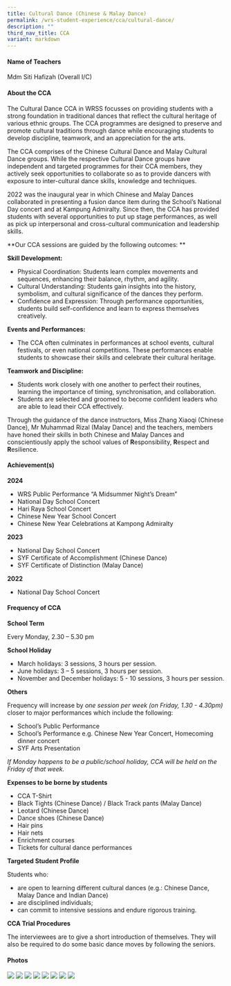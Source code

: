 ```yaml
---
title: Cultural Dance (Chinese & Malay Dance)
permalink: /wrs-student-experience/cca/cultural-dance/
description: ""
third_nav_title: CCA
variant: markdown
---
```

#### **Name of Teachers**

Mdm Siti Hafizah (Overall I/C)

#### **About the CCA**

The Cultural Dance CCA in WRSS focusses on providing students with a strong foundation in traditional dances that reflect the cultural heritage of various ethnic groups. The CCA  programmes are designed to preserve and promote cultural traditions through dance while encouraging students to develop discipline, teamwork, and an appreciation for the arts.

The CCA comprises of the Chinese Cultural Dance and Malay Cultural Dance groups. While the respective Cultural Dance groups have independent and targeted programmes for their CCA members, they actively seek opportunities to collaborate so as to provide dancers with exposure to inter-cultural dance skills, knowledge and techniques. 

2022 was the inaugural year in which Chinese and Malay Dances collaborated in presenting a fusion dance item during the School’s National Day concert and at Kampung Admiralty. Since then, the CCA has provided students with several opportunities to put up stage performances, as well as pick up interpersonal and cross-cultural communication and leadership skills.

**Our CCA sessions are guided by the following outcomes: **

**Skill Development:**

* Physical Coordination: Students learn complex movements and sequences, enhancing their balance, rhythm, and agility.
* Cultural Understanding: Students gain insights into the history, symbolism, and cultural significance of the dances they perform.
* Confidence and Expression: Through performance opportunities, students build self-confidence and learn to express themselves creatively.

**Events and Performances:**

* The CCA often culminates in performances at school events, cultural festivals, or even national competitions. These performances enable students to showcase their skills and celebrate their cultural heritage.

**Teamwork and Discipline:**

* Students work closely with one another to perfect their routines, learning the importance of timing, synchronisation, and collaboration.
* Students are selected and groomed to become confident leaders who are able to lead their CCA effectively. 

Through the guidance of the dance instructors, Miss Zhang Xiaoqi (Chinese Dance), Mr Muhammad Rizal (Malay Dance) and the teachers, members have honed their skills in both Chinese and Malay Dances and conscientiously apply the school values of **R**esponsibility, **R**espect and **R**esilience.

#### **Achievement(s)**

**2024**

* WRS Public Performance “A Midsummer Night’s Dream”
* National Day School Concert
* Hari Raya School Concert
* Chinese New Year School Concert
* Chinese New Year Celebrations at Kampong Admiralty

**2023**

* National Day School Concert
* SYF Certificate of Accomplishment (Chinese Dance)
* SYF Certificate of Distinction (Malay Dance)

**2022**

* National Day School Concert

#### Frequency of CCA

**School Term**

 Every Monday, 2.30 – 5.30 pm

**School Holiday**

* March holidays: 3 sessions, 3 hours per session.
* June holidays: 3 – 5 sessions, 3 hours per session.
* November and December holidays: 5 - 10 sessions, 3 hours per session.

**Others**

Frequency will increase by *one session per week (on Friday, 1.30 - 4.30pm)* closer to major performances which include the following:
* School’s Public Performance 
* School’s Performance e.g. Chinese New Year Concert, Homecoming dinner concert
* SYF Arts Presentation

*If Monday happens to be a public/school holiday, CCA will be held on the Friday of that week.*



**Expenses to be borne by students**

* CCA T-Shirt
* Black Tights (Chinese Dance) / Black Track pants (Malay Dance)
* Leotard (Chinese Dance)
* Dance shoes (Chinese Dance)
* Hair pins
* Hair nets
* Enrichment courses
* Tickets for cultural dance performances 


**Targeted Student Profile**

Students who:
* are open to learning different cultural dances (e.g.: Chinese Dance, Malay Dance and Indian Dance)
* are disciplined individuals;
* can commit to intensive sessions and endure rigorous training.


 **CCA Trial Procedures**

The interviewees are to give a short introduction of themselves. They will also be required to do some basic dance moves by following the seniors.

#### Photos
![](/images/CCA/cul1.jpg)
![](/images/CCA/cul2.jpg)
![](/images/CCA/cul3.jpg)
![](/images/CCA/cul4.jpg)
![](/images/CCA/cul5.jpg)
![](/images/CCA/cul6.jpg)
![](/images/CCA/cul7.jpg)
![](/images/CCA/cul8.jpg)